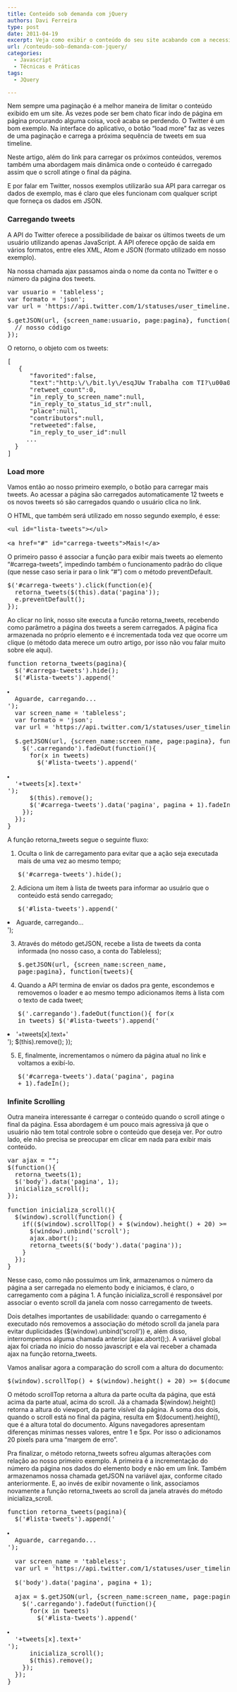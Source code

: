 ```yaml
---
title: Conteúdo sob demanda com jQuery
authors: Davi Ferreira
type: post
date: 2011-04-19
excerpt: Veja como exibir o conteúdo do seu site acabando com a necessidade de paginação e atualização da página.
url: /conteudo-sob-demanda-com-jquery/
categories:
  - Javascript
  - Técnicas e Práticas
tags:
  - JQuery

---
```

Nem sempre uma paginação é a melhor maneira de limitar o conteúdo exibido em um site. Às vezes pode ser bem chato ficar indo de página em página procurando alguma coisa, você acaba se perdendo. O Twitter é um bom exemplo. Na interface do aplicativo, o botão &#8220;load more&#8221; faz as vezes de uma paginação e carrega a próxima sequência de tweets em sua timeline.

Neste artigo, além do link para carregar os próximos conteúdos, veremos também uma abordagem mais dinâmica onde o conteúdo é carregado assim que o scroll atinge o final da página.

E por falar em Twitter, nossos exemplos utilizarão sua API para carregar os dados de exemplo, mas é claro que eles funcionam com qualquer script que forneça os dados em JSON.

### Carregando tweets

A API do Twitter oferece a possibilidade de baixar os últimos tweets de um usuário utilizando apenas JavaScript. A API oferece opção de saída em vários formatos, entre eles XML, Atom e JSON (formato utilizado em nosso exemplo).

Na nossa chamada ajax passamos ainda o nome da conta no Twitter e o número da página dos tweets.

<pre class="lang-javascript">var usuario = 'tableless';
var formato = 'json';
var url = 'https://api.twitter.com/1/statuses/user_timeline.'+formato+"?callback=?";

$.getJSON(url, {screen_name:usuario, page:pagina}, function(tweets){
  // nosso código
});
</pre>

O retorno, o objeto com os tweets:

<pre class="lang-javascript">[
   {
      "favorited":false,
      "text":"http:\/\/bit.ly\/esqJUw Trabalha com TI?\u00a0N\u00e3o importa seu campo de atua\u00e7\u00e3o, confira essa oportunidade da Intel\u00a0 #ad",
      "retweet_count":0,
      "in_reply_to_screen_name":null,
      "in_reply_to_status_id_str":null,
      "place":null,
      "contributors":null,
      "retweeted":false,
      "in_reply_to_user_id":null
     ...
  }
]
</pre>

### Load more

Vamos então ao nosso primeiro exemplo, o botão para carregar mais tweets. Ao acessar a página são carregados automaticamente 12 tweets e os novos tweets só são carregados quando o usuário clica no link.

O HTML, que também será utilizado em nosso segundo exemplo, é esse:

<pre class="lang-html">&lt;ul id="lista-tweets"&gt;&lt;/ul&gt;

&lt;a href="#" id="carrega-tweets"&gt;Mais!&lt;/a&gt;
</pre>

O primeiro passo é associar a função para exibir mais tweets ao elemento &#8220;#carrega-tweets&#8221;, impedindo também o funcionamento padrão do clique (que nesse caso seria ir para o link &#8220;#&#8221;) com o método preventDefault.

<pre class="lang-javascript">$('#carrega-tweets').click(function(e){
  retorna_tweets($(this).data('pagina'));
  e.preventDefault();
});
</pre>

Ao clicar no link, nosso site executa a funcão retorna_tweets, recebendo como parâmetro a página dos tweets a serem carregados. A página fica armazenada no próprio elemento e é incrementada toda vez que ocorre um clique (o método data merece um outro artigo, por isso não vou falar muito sobre ele aqui).

<pre class="lang-javascript">function retorna_tweets(pagina){
  $('#carrega-tweets').hide();
  $('#lista-tweets').append('

<li class="carregando">
  Aguarde, carregando...
</li>');
  var screen_name = 'tableless';
  var formato = 'json';
  var url = 'https://api.twitter.com/1/statuses/user_timeline.'+formato+"?callback=?";

  $.getJSON(url, {screen_name:screen_name, page:pagina}, function(tweets){
    $('.carregando').fadeOut(function(){
      for(x in tweets)
        $('#lista-tweets').append('

<li>
  '+tweets[x].text+'
</li>');
      $(this).remove();
      $('#carrega-tweets').data('pagina', pagina + 1).fadeIn();
    });
  });
}
</pre>

A função retorna_tweets segue o seguinte fluxo:

  1. Oculta o link de carregamento para evitar que a ação seja executada mais de uma vez ao mesmo tempo; <pre class="lang-javascript">$('#carrega-tweets').hide();
</pre>

  2. Adiciona um ítem à lista de tweets para informar ao usuário que o conteúdo está sendo carregado; <pre class="lang-javascript">$('#lista-tweets').append('

<li class="carregando">
  Aguarde, carregando...
</li>');
</pre>

  3. Através do método getJSON, recebe a lista de tweets da conta informada (no nosso caso, a conta do Tableless); <pre class="lang-javascript">$.getJSON(url, {screen_name:screen_name, page:pagina}, function(tweets){
</pre>

  4. Quando a API termina de enviar os dados pra gente, escondemos e removemos o loader e ao mesmo tempo adicionamos ítems à lista com o texto de cada tweet; <pre class="lang-javascript">$('.carregando').fadeOut(function(){
  for(x in tweets)
    $('#lista-tweets').append('

<li>
  '+tweets[x].text+'
</li>');
    $(this).remove();
});
</pre>

  5. E, finalmente, incrementamos o número da página atual no link e voltamos a exibí-lo. <pre class="lang-javascript">$('#carrega-tweets').data('pagina', pagina + 1).fadeIn();
</pre>

### Infinite Scrolling

Outra maneira interessante é carregar o conteúdo quando o scroll atinge o final da página. Essa abordagem é um pouco mais agressiva já que o usuário não tem total controle sobre o conteúdo que deseja ver. Por outro lado, ele não precisa se preocupar em clicar em nada para exibir mais conteúdo.

<pre class="lang-javascript">var ajax = "";
$(function(){
  retorna_tweets(1);
  $('body').data('pagina', 1);
  inicializa_scroll();
});

function inicializa_scroll(){
  $(window).scroll(function() {
    if(($(window).scrollTop() + $(window).height() + 20) &gt;= $(document).height()) {
      $(window).unbind('scroll');
      ajax.abort();
      retorna_tweets($('body').data('pagina'));
    }
  });
}
</pre>

Nesse caso, como não possuímos um link, armazenamos o número da página a ser carregada no elemento body e iniciamos, é claro, o carregamento com a página 1. A função inicializa_scroll é responsável por associar o evento scroll da janela com nosso carregamento de tweets.

Dois detalhes importantes de usabilidade: quando o carregamento é executado nós removemos a associação do método scroll da janela para evitar duplicidades ($(window).unbind(&#8216;scroll&#8217;)) e, além disso, interrompemos alguma chamada anterior (ajax.abort();). A variável global ajax foi criada no início do nosso javascript e ela vai receber a chamada ajax na função retorna_tweets.

Vamos analisar agora a comparação do scroll com a altura do documento:

<pre class="lang-javascript">$(window).scrollTop() + $(window).height() + 20) &gt;= $(document).height()
</pre>

O método scrollTop retorna a altura da parte oculta da página, que está acima da parte atual, acima do scroll. Já a chamada $(window).height() retorna a altura do viewport, da parte visível da página. A soma dos dois, quando o scroll está no final da página, resulta em $(document).height(), que é a altura total do documento. Alguns navegadores apresentam diferenças mínimas nesses valores, entre 1 e 5px. Por isso o adicionamos 20 pixels para uma &#8220;margem de erro&#8221;. 

Pra finalizar, o método retorna\_tweets sofreu algumas alterações com relação ao nosso primeiro exemplo. A primeira é a incrementação do número da página nos dados do elemento body e não em um link. Também armazenamos nossa chamada getJSON na variável ajax, conforme citado anteriormente. E, ao invés de exibir novamente o link, associamos novamente a função retorna\_tweets ao scroll da janela através do método inicializa_scroll.

<pre class="lang-javascript">function retorna_tweets(pagina){
  $('#lista-tweets').append('

<li class="carregando">
  Aguarde, carregando...
</li>');

  var screen_name = 'tableless';
  var url = 'https://api.twitter.com/1/statuses/user_timeline.json?callback=?';

  $('body').data('pagina', pagina + 1);

  ajax = $.getJSON(url, {screen_name:screen_name, page:pagina}, function(tweets){
    $('.carregando').fadeOut(function(){
      for(x in tweets)
        $('#lista-tweets').append('

<li>
  '+tweets[x].text+'
</li>');
      inicializa_scroll();
      $(this).remove();
    });
  });
}
</pre>